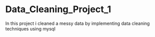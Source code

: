 # Data_Cleaning_Project_1
In this project i cleaned a messy data by implementing data cleaning techniques using mysql
